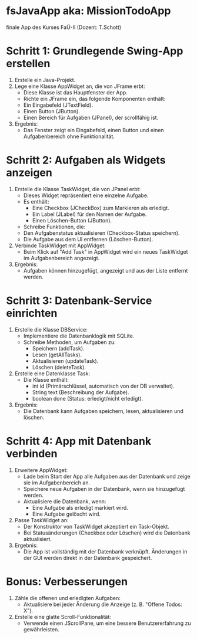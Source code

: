 # fsJavaApp aka: MissionTodoApp
finale App des Kurses FaÜ-II (Dozent: T.Schott)

# Schritt 1: Grundlegende Swing-App erstellen

1.	Erstelle ein Java-Projekt.
2.	Lege eine Klasse AppWidget an, die von JFrame erbt:
    -	Diese Klasse ist das Hauptfenster der App.
    -	Richte ein JFrame ein, das folgende Komponenten enthält:
    -	Ein Eingabefeld (JTextField).
    -	Einen Button (JButton).
    -	Einen Bereich für Aufgaben (JPanel), der scrollfähig ist.
3.	Ergebnis:
    -	Das Fenster zeigt ein Eingabefeld, einen Button und einen Aufgabenbereich ohne Funktionalität.


# Schritt 2: Aufgaben als Widgets anzeigen
1.	Erstelle die Klasse TaskWidget, die von JPanel erbt:
    -	Dieses Widget repräsentiert eine einzelne Aufgabe.
    -	Es enthält:
        -	Eine Checkbox (JCheckBox) zum Markieren als erledigt.
        -	Ein Label (JLabel) für den Namen der Aufgabe.
        -	Einen Löschen-Button (JButton).
    -	Schreibe Funktionen, die:
    -	Den Aufgabenstatus aktualisieren (Checkbox-Status speichern).
    -	Die Aufgabe aus dem UI entfernen (Löschen-Button).
2.	Verbinde TaskWidget mit AppWidget:
    -	Beim Klick auf "Add Task" in AppWidget wird ein neues TaskWidget im Aufgabenbereich angezeigt.
3.	Ergebnis:
    -	Aufgaben können hinzugefügt, angezeigt und aus der Liste entfernt werden.

# Schritt 3: Datenbank-Service einrichten
1.	Erstelle die Klasse DBService:
    -	Implementiere die Datenbanklogik mit SQLite.
    -	Schreibe Methoden, um Aufgaben zu:
        -	Speichern (addTask).
        -	Lesen (getAllTasks).
        -	Aktualisieren (updateTask).
        -	Löschen (deleteTask).
2.	Erstelle eine Datenklasse Task:
    -	Die Klasse enthält:
        -	int id (Primärschlüssel, automatisch von der DB verwaltet).
        -	String text (Beschreibung der Aufgabe).
        -	boolean done (Status: erledigt/nicht erledigt).
3.	Ergebnis:
    -	Die Datenbank kann Aufgaben speichern, lesen, aktualisieren und löschen.

# Schritt 4: App mit Datenbank verbinden

1.	Erweitere AppWidget:
    -	Lade beim Start der App alle Aufgaben aus der Datenbank und zeige sie im Aufgabenbereich an.
    -	Speichere neue Aufgaben in der Datenbank, wenn sie hinzugefügt werden.
    -	Aktualisiere die Datenbank, wenn:
        -	Eine Aufgabe als erledigt markiert wird.
        -	Eine Aufgabe gelöscht wird.
2.	Passe TaskWidget an:
    -	Der Konstruktor von TaskWidget akzeptiert ein Task-Objekt.
    -	Bei Statusänderungen (Checkbox oder Löschen) wird die Datenbank aktualisiert.
3.	Ergebnis:
    -	Die App ist vollständig mit der Datenbank verknüpft. Änderungen in der GUI werden direkt in der Datenbank gespeichert.

# Bonus: Verbesserungen
1.	Zähle die offenen und erledigten Aufgaben:
    -	Aktualisiere bei jeder Änderung die Anzeige (z. B. "Offene Todos: X").
2.	Erstelle eine glatte Scroll-Funktionalität:
    -	Verwende einen JScrollPane, um eine bessere Benutzererfahrung zu gewährleisten.

